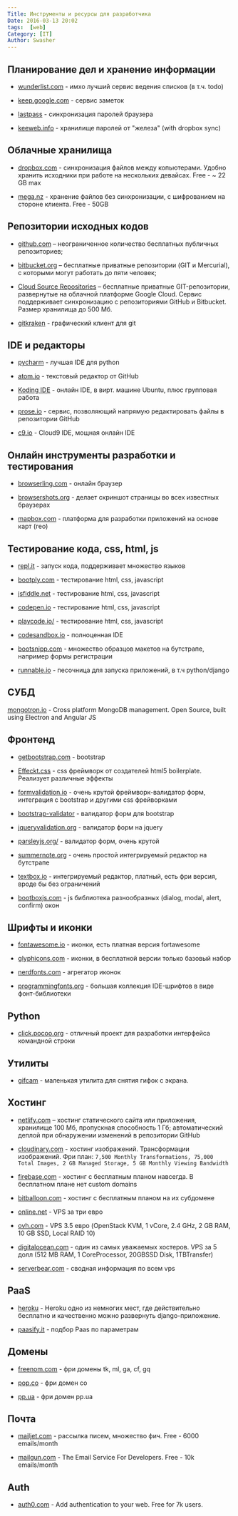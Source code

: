 ```yaml
---
Title: Инструменты и ресурсы для разработчика
Date: 2016-03-13 20:02
tags:  [web]
Category: [IT]
Author: Swasher
---
```


Планирование дел и хранение информации
-----------------------

- [wunderlist.com](http://wunderlist.com) - имхо лучший сервис ведения списков (в т.ч. todo)

- [keep.google.com](https://keep.google.com/) - сервис заметок

- [lastpass](https://lastpass.com) - синхронизация паролей браузера

- [keeweb.info](https://app.keeweb.info/) - хранилище паролей от "железа" (with dropbox sync)

Облачные хранилища
-----------------------

- [dropbox.com](https://www.dropbox.com/) - синхронизация файлов между копьютерами. Удобно хранить исходники при работе на нескольких девайсах. Free - ~ 22 GB max

- [mega.nz](http://mega.nz) - хранение файлов без синхронизации, с шифрованием на стороне клиента. Free - 50GB

Репозитории исходных кодов
-----------------------

- [github.com](http://github.com) – неограниченное количество бесплатных публичных репозиториев;

- [bitbucket.org](http://bitbucket.org) – бесплатные приватные репозитории (GIT и Mercurial), с которыми могут работать до пяти человек;

- [Cloud Source Repositories](https://cloud.google.com/source-repositories/) – бесплатные приватные GIT-репозитории, развернутые на облачной платформе Google Cloud. Сервис поддерживает синхронизацию с репозиториями GitHub и Bitbucket. Размер хранилища до 500 Мб.

- [gitkraken](https://www.gitkraken.com/) - графический клиент для git

IDE и редакторы
-------------------------

- [pycharm](https://www.jetbrains.com/pycharm/) - лучшая IDE для python

- [atom.io](https://atom.io/) - текстовый редактор от GitHub

- [Koding IDE](http://www.koding.com/) - онлайн IDE, в вирт. машине Ubuntu, плюс групповая работа

- [prose.io](http://prose.io/) - сервис, позволяющий напрямую редактировать файлы в репозитории GitHub

- [c9.io](http://c9.io) - Cloud9 IDE, мощная онлайн IDE

Онлайн инструменты разработки и тестирования
-----------------------

- [browserling.com](http://browserling.com) - онлайн браузер

- [browsershots.org](http://browsershots.org) - делает скриншот страницы во всех известных браузерах

- [mapbox.com](https://www.mapbox.com/) - платформа для разработки приложений на основе карт (гео)

Тестирование кода, css, html, js
------------------------

- [repl.it](https://repl.it) - запуск кода, поддерживает множество языков

- [bootply.com](http://www.bootply.com/) - тестирование html, css, javascript

- [jsfiddle.net](https://jsfiddle.net/) - тестирование html, css, javascript

- [codepen.io](http://codepen.io/) - тестирование html, css, javascript

- [playcode.io/](https://playcode.io/) - тестирование html, css, javascript

- [codesandbox.io](https://codesandbox.io/) - полноценная IDE

- [bootsnipp.com](http://bootsnipp.com/) - множество образцов макетов на бутстрапе, например формы регистрации

- [runnable.io](https://runnable.io/) - песочница для запуска приложений, в т.ч python/django

СУБД
----------------------

[mongotron.io](http://mongotron.io/) - Cross platform MongoDB management. Open Source, built using Electron and Angular JS

Фронтенд
-----------------------

- [getbootstrap.com](http://getbootstrap.com/) - bootstrap

- [Effeckt.css](http://h5bp.github.io/Effeckt.css/) - css фреймворк от создателей html5 boilerplate. Реализует различные эффекты

- [formvalidation.io](http://formvalidation.io/) - очень крутой фреймворк-валидатор форм, интеграция с bootstrap и другими css фрейворками

- [bootstrap-validator](http://1000hz.github.io/bootstrap-validator/) - валидатор форм для bootstrap

- [jqueryvalidation.org](http://jqueryvalidation.org/)  - валидатор форм на jquery

- [parsleyjs.org/](http://parsleyjs.org/) - валидатор форм, очень крутой 

- [summernote.org](http://summernote.org/) - очень простой интегрируемый редактор на бутстрапе 

- [textbox.io](https://textbox.io/) - интегрируемый редактор, платный, есть фри версия, вроде бы без ограничений 

- [bootboxjs.com](http://bootboxjs.com/) - js библиотека разнообразных (dialog, modаl, alert, confirm) окон

Шрифты и иконки
-------------------------

- [fontawesome.io](http://fontawesome.io/) - иконки, есть платная версия fortawesome

- [glyphicons.com](http://glyphicons.com/) - иконки, в бесплатной версии только базовый набор

- [nerdfonts.com](https://www.nerdfonts.com/#home) - агрегатор иконок

- [programmingfonts.org](https://www.programmingfonts.org/) - большая коллекция IDE-шрифтов в виде фонт-библиотеки


Python
-----------------------

- [click.pocoo.org](http://click.pocoo.org/) - отличный проект для разработки интерфейса командной строки

Утилиты
-----------------------

- [gifcam](http://blog.bahraniapps.com/gifcam/) - маленькая утилита для снятия гифок с экрана.

Хостинг
-----------------------

- [netlify.com](https://www.netlify.com/) – хостинг статического сайта или приложения, хранилище 100 Мб, пропускная способность 1 Гб;
автоматический деплой при обнаружении изменений в репозитории GitHub

- [cloudinary.com](http://cloudinary.com/) - хостинг изображений. Трансформации изображений. Фри план: `7,500 Monthly Transformations,
75,000 Total Images, 2 GB Managed Storage, 5 GB Monthly Viewing Bandwidth`

- [firebase.com](https://www.firebase.com/) - хостинг с бесплатным планом навсегда. В бесплатном плане нет custom domains

- [bitballoon.com](https://www.bitballoon.com/) - хостинг с бесплатным планом на их субдомене

- [online.net](https://www.online.net/en/dedicated-cloud) - VPS за три евро

- [ovh.com](https://www.ovh.com/us/vps/vps-ssd.xml) - VPS 3.5 евро (OpenStack KVM, 1 vCore, 2.4 GHz, 2 GB RAM, 10 GB SSD, Local RAID 10)

- [digitalocean.com](https://digitalocean.com) - один из самых уважаемых хостеров. VPS за 5 долл (512 MB RAM, 1 CoreProcessor, 20GBSSD Disk, 1TBTransfer)

- [serverbear.com](http://serverbear.com/) - сводная информация по всем vps

PaaS
----------------------

- [heroku](https://www.heroku.com/) - Heroku одно из немногих мест, где действительно бесплатно и качественно можно развернуть django-приложение.

- [paasify.it](http://www.paasify.it/) - подбор Paas по параметрам

Домены
-----------------------

- [freenom.com](http://freenom.com) - фри домены tk, ml, ga, cf, gq

- [pop.co](http://pop.co) - фри домен co

- [pp.ua](http://pp.ua/) - фри домен pp.ua

Почта
-----------------------

- [mailjet.com](https://www.mailjet.com/) - рассылка писем, множество фич. Free - 6000 emails/month

- [mailgun.com](http://www.mailgun.com/) - The Email Service For Developers. Free - 10k emails/month

Auth
-----------------------

- [auth0.com](https://auth0.com/) - Add authentication to your web. Free for 7k users.

